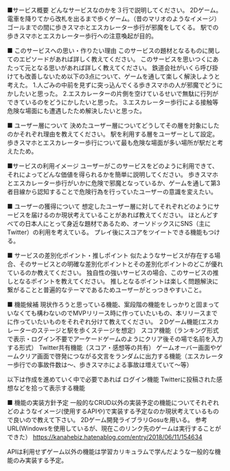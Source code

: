 ■サービス概要
どんなサービスなのかを３行で説明してください。
2Dゲーム。電車を降りてから改札を出るまで歩くゲーム。（昔のマリオのようなイメージ）
ゴールまでの間に歩きスマホとエスカレーター歩行が邪魔をしてくる。
駅での歩きスマホとエスカレーター歩行への注意喚起が目的。

■ このサービスへの思い・作りたい理由
このサービスの題材となるものに関してのエピソードがあれば詳しく教えてください。
このサービスを思いつくにあたって元となる思いがあれば詳しく教えてください。
鉄道会社がいくら呼び掛けても改善しないため以下の3点について、ゲームを通して楽しく解決しようと考えた。
1.人ごみの中前を見ずに突っ込んでくる歩きスマホの人が邪魔でどうにかしたいと思った。
2.エスカレーターの片側を空けているせいで無駄に行列ができているのをどうにかしたいと思った。
3.エスカレーター歩行による接触等危険な場面にも遭遇したため解決したいと思った。

■ ユーザー層について
決めたユーザー層についてどうしてその層を対象にしたのかそれぞれ理由を教えてください。
駅を利用する層をユーザーとして設定。歩きスマホとエスカレーター歩行について最も危険な場面が多い場所が駅だと考えたため。

■サービスの利用イメージ
ユーザーがこのサービスをどのように利用できて、それによってどんな価値を得られるかを簡単に説明してください。
歩きスマホとエスカレーター歩行がいかに危険で邪魔となっているか、ゲームを通して第3者目線から認知することで危険行為を行っていたユーザーの意識を変えたい。

■ ユーザーの獲得について
想定したユーザー層に対してそれぞれどのようにサービスを届けるのか現状考えていることがあれば教えてください。
ほとんどすべての日本人にとって身近な題材であるため、オーソドックスにSNS（主にTwitter）の利用を考えている。
プレイ後にスコアをツイートできる機能もつける。

■ サービスの差別化ポイント・推しポイント
似たようなサービスが存在する場合、そのサービスとの明確な差別化ポイントとその差別化ポイントのどこが優れているのか教えてください。
独自性の強いサービスの場合、このサービスの推しとなるポイントを教えてください。
推しとなるポイントは楽しく問題解決に繋がることと普遍的なテーマであるためユーザーがとっつきやすいこと。

■ 機能候補
現状作ろうと思っている機能、案段階の機能をしっかりと固まっていなくても構わないのでMVPリリース時に作っていたいもの、本リリースまでに作っていたいものをそれぞれ分けて教えてください。
２Dゲーム機能(エスカレーターのステージと駅を歩くステージを想定）
スコア機能（ランキング形式で表示・ログイン不要でアーケードゲームのようにクリア後その場で名前を入力する形式）
Twitter共有機能（スコア・感想等の共有）
ゲームオーバー画面やゲームクリア画面で啓発につながる文言をランダムに出力する機能（エスカレーター歩行での事故件数は～、歩きスマホによる事故は増えていて～等）

以下は作成を進めていく中で必要であれば
ログイン機能
Twitterに投稿された感想などを拾って表示する機能

■ 機能の実装方針予定
一般的なCRUD以外の実装予定の機能についてそれぞれどのようなイメージ(使用するAPIや)で実装する予定なのか現状考えているもので良いので教えて下さい。
2Dゲーム開発ライブラリGosuを用いる。
参考URL(Windowsを使用しているが、現在このリンク先のゲームは実行することができた）
https://kanahebiz.hatenablog.com/entry/2018/06/11/154634

APIは利用せずゲーム以外の機能は学習カリキュラムで学んだような一般的な機能のみ実装する予定。

